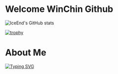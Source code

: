 # **Welcome WinChin Github**

![IceEnd's GitHub stats](https://github-immortality.vercel.app/api?username=Win-Chin)

[![trophy](https://github-profile-trophy.vercel.app/?username=Win-Chin)](https://github.com/ryo-ma/github-profile-trophy)

# **About Me**

[![Typing SVG](https://readme-typing-svg.demolab.com/?lines=https://qinclan.cn,btw099692;26464342)](https://git.io/typing-svg)


